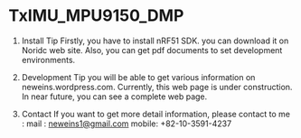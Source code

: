 TxIMU_MPU9150_DMP
=================

1. Install Tip
 Firstly, you have to install nRF51 SDK. you can download it on Noridc web site.
 Also, you can get pdf documents to set development environments. 

2. Development Tip
  you will be able to get various information on neweins.wordpress.com.
  Currently, this web page is under construction.
  In near future, you can see a complete web page.

3. Contact
   If you want to get more detail information, please contact to me :
   mail : neweins1@gmail.com
   mobile: +82-10-3591-4237
